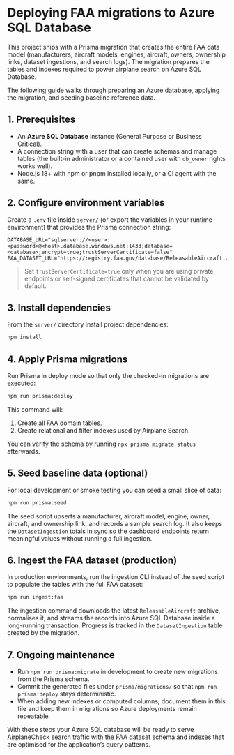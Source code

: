 # Deploying FAA migrations to Azure SQL Database

This project ships with a Prisma migration that creates the entire FAA data
model (manufacturers, aircraft models, engines, aircraft, owners, ownership
links, dataset ingestions, and search logs). The migration prepares the tables
and indexes required to power airplane search on Azure SQL Database.

The following guide walks through preparing an Azure database, applying the
migration, and seeding baseline reference data.

## 1. Prerequisites

- An **Azure SQL Database** instance (General Purpose or Business Critical).
- A connection string with a user that can create schemas and manage tables
  (the built-in administrator or a contained user with `db_owner` rights works
  well).
- Node.js 18+ with npm or pnpm installed locally, or a CI agent with the same.

## 2. Configure environment variables

Create a `.env` file inside `server/` (or export the variables in your runtime
environment) that provides the Prisma connection string:

```env
DATABASE_URL="sqlserver://<user>:<password>@<host>.database.windows.net:1433;database=<database>;encrypt=true;trustServerCertificate=false"
FAA_DATASET_URL="https://registry.faa.gov/database/ReleasableAircraft.zip"
```

> Set `trustServerCertificate=true` only when you are using private endpoints or
> self-signed certificates that cannot be validated by default.

## 3. Install dependencies

From the `server/` directory install project dependencies:

```bash
npm install
```

## 4. Apply Prisma migrations

Run Prisma in deploy mode so that only the checked-in migrations are executed:

```bash
npm run prisma:deploy
```

This command will:

1. Create all FAA domain tables.
2. Create relational and filter indexes used by Airplane Search.

You can verify the schema by running `npx prisma migrate status` afterwards.

## 5. Seed baseline data (optional)

For local development or smoke testing you can seed a small slice of data:

```bash
npm run prisma:seed
```

The seed script upserts a manufacturer, aircraft model, engine, owner, aircraft,
and ownership link, and records a sample search log. It also keeps the
`DatasetIngestion` totals in sync so the dashboard endpoints return meaningful
values without running a full ingestion.

## 6. Ingest the FAA dataset (production)

In production environments, run the ingestion CLI instead of the seed script to
populate the tables with the full FAA dataset:

```bash
npm run ingest:faa
```

The ingestion command downloads the latest `ReleasableAircraft` archive,
normalises it, and streams the records into Azure SQL Database inside a
long-running transaction. Progress is tracked in the `DatasetIngestion` table
created by the migration.

## 7. Ongoing maintenance

- Run `npm run prisma:migrate` in development to create new migrations from the
  Prisma schema.
- Commit the generated files under `prisma/migrations/` so that `npm run
  prisma:deploy` stays deterministic.
- When adding new indexes or computed columns, document them in this file and
  keep them in migrations so Azure deployments remain repeatable.

With these steps your Azure SQL database will be ready to serve AirplaneCheck
search traffic with the FAA dataset schema and indexes that are optimised for
the application’s query patterns.
